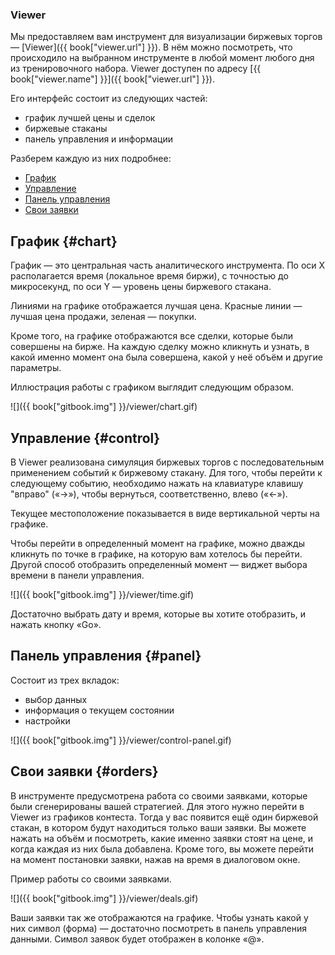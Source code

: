 ### Viewer

Мы предоставляем вам инструмент для визуализации биржевых торгов — [Viewer]({{ book["viewer.url"] }}).
В нём можно посмотреть, что происходило на выбранном инструменте в любой момент любого дня из тренировочного набора.
Viewer доступен по адресу [{{ book["viewer.name"] }}]({{ book["viewer.url"] }}).

Его интерфейс состоит из следующих частей:

- график лучшей цены и сделок
- биржевые стаканы
- панель управления и информации

Разберем каждую из них подробнее:

- [График](#chart)
- [Управление](#control)
- [Панель управления](#panel)
- [Свои заявки](#orders)

## График {#chart}

График — это центральная часть аналитического инструмента.
По оси X располагается время (локальное время биржи), с точностью до микросекунд, по оси Y — уровень цены биржевого стакана.

Линиями на графике отображается лучшая цена.
Красные линии — лучшая цена продажи, зеленая — покупки.

Кроме того, на графике отображаются все сделки, которые были совершены на бирже.
На каждую сделку можно кликнуть и узнать, в какой именно момент она была совершена, какой у неё объём и другие параметры.

Иллюстрация работы с графиком выглядит следующим образом.

![]({{ book["gitbook.img"] }}/viewer/chart.gif)

## Управление {#control}

В Viewer реализована симуляция биржевых торгов с последовательным применением событий к биржевому стакану.
Для того, чтобы перейти к следующему событию, необходимо нажать на клавиатуре клавишу "вправо" («→»), чтобы вернуться, соответственно, влево («←»).

Текущее местоположение показывается в виде вертикальной черты на графике.

Чтобы перейти в определенный момент на графике, можно дважды кликнуть по точке в графике, на которую вам хотелось бы перейти.
Другой способ отобразить определенный момент — виджет выбора времени в панели управления.

![]({{ book["gitbook.img"] }}/viewer/time.gif)

Достаточно выбрать дату и время, которые вы хотите отобразить, и нажать кнопку «Go».

## Панель управления {#panel}

Состоит из трех вкладок:

- выбор данных
- информация о текущем состоянии
- настройки

![]({{ book["gitbook.img"] }}/viewer/control-panel.gif)

## Свои заявки {#orders}

В инструменте предусмотрена работа со своими заявками, которые были сгенерированы вашей стратегией.
Для этого нужно перейти в Viewer из графиков контеста.
Тогда у вас появится ещё один биржевой стакан, в котором будут находиться только ваши заявки.
Вы можете нажать на объём и посмотреть, какие именно заявки стоят на цене, и когда каждая из них была добавлена.
Кроме того, вы можете перейти на момент постановки заявки, нажав на время в диалоговом окне.

Пример работы со своими заявками.

![]({{ book["gitbook.img"] }}/viewer/deals.gif)

Ваши заявки так же отображаются на графике.
Чтобы узнать какой у них символ (форма) — достаточно посмотреть в панель управления данными.
Символ заявок будет отображен в колонке «@».

